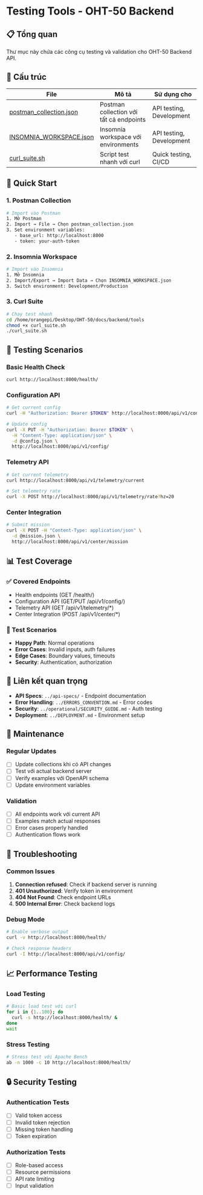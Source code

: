 # Testing Tools - OHT-50 Backend

## 📋 Tổng quan
Thư mục này chứa các công cụ testing và validation cho OHT-50 Backend API.

## 📁 Cấu trúc

| File | Mô tả | Sử dụng cho |
|------|-------|-------------|
| [postman_collection.json](./postman_collection.json) | Postman collection với tất cả endpoints | API testing, Development |
| [INSOMNIA_WORKSPACE.json](./INSOMNIA_WORKSPACE.json) | Insomnia workspace với environments | API testing, Development |
| [curl_suite.sh](./curl_suite.sh) | Script test nhanh với curl | Quick testing, CI/CD |

## 🚀 Quick Start

### 1. Postman Collection
```bash
# Import vào Postman
1. Mở Postman
2. Import → File → Chọn postman_collection.json
3. Set environment variables:
   - base_url: http://localhost:8000
   - token: your-auth-token
```

### 2. Insomnia Workspace
```bash
# Import vào Insomnia
1. Mở Insomnia
2. Import/Export → Import Data → Chọn INSOMNIA_WORKSPACE.json
3. Switch environment: Development/Production
```

### 3. Curl Suite
```bash
# Chạy test nhanh
cd /home/orangepi/Desktop/OHT-50/docs/backend/tools
chmod +x curl_suite.sh
./curl_suite.sh
```

## 🧪 Testing Scenarios

### Basic Health Check
```bash
curl http://localhost:8000/health/
```

### Configuration API
```bash
# Get current config
curl -H "Authorization: Bearer $TOKEN" http://localhost:8000/api/v1/config/

# Update config
curl -X PUT -H "Authorization: Bearer $TOKEN" \
  -H "Content-Type: application/json" \
  -d @config.json \
  http://localhost:8000/api/v1/config/
```

### Telemetry API
```bash
# Get current telemetry
curl http://localhost:8000/api/v1/telemetry/current

# Set telemetry rate
curl -X POST http://localhost:8000/api/v1/telemetry/rate?hz=20
```

### Center Integration
```bash
# Submit mission
curl -X POST -H "Content-Type: application/json" \
  -d @mission.json \
  http://localhost:8000/api/v1/center/mission
```

## 📊 Test Coverage

### ✅ Covered Endpoints
- Health endpoints (GET /health/)
- Configuration API (GET/PUT /api/v1/config/)
- Telemetry API (GET /api/v1/telemetry/*)
- Center Integration (POST /api/v1/center/*)

### 🔄 Test Scenarios
- **Happy Path**: Normal operations
- **Error Cases**: Invalid inputs, auth failures
- **Edge Cases**: Boundary values, timeouts
- **Security**: Authentication, authorization

## 🔗 Liên kết quan trọng

- **API Specs**: `../api-specs/` - Endpoint documentation
- **Error Handling**: `../ERRORS_CONVENTION.md` - Error codes
- **Security**: `../operational/SECURITY_GUIDE.md` - Auth testing
- **Deployment**: `../DEPLOYMENT.md` - Environment setup

## 📝 Maintenance

### Regular Updates
- [ ] Update collections khi có API changes
- [ ] Test với actual backend server
- [ ] Verify examples với OpenAPI schema
- [ ] Update environment variables

### Validation
- [ ] All endpoints work với current API
- [ ] Examples match actual responses
- [ ] Error cases properly handled
- [ ] Authentication flows work

## 🚨 Troubleshooting

### Common Issues
1. **Connection refused**: Check if backend server is running
2. **401 Unauthorized**: Verify token in environment
3. **404 Not Found**: Check endpoint URLs
4. **500 Internal Error**: Check backend logs

### Debug Mode
```bash
# Enable verbose output
curl -v http://localhost:8000/health/

# Check response headers
curl -I http://localhost:8000/api/v1/config/
```

## 📈 Performance Testing

### Load Testing
```bash
# Basic load test với curl
for i in {1..100}; do
  curl -s http://localhost:8000/health/ &
done
wait
```

### Stress Testing
```bash
# Stress test với Apache Bench
ab -n 1000 -c 10 http://localhost:8000/health/
```

## 🔒 Security Testing

### Authentication Tests
- [ ] Valid token access
- [ ] Invalid token rejection
- [ ] Missing token handling
- [ ] Token expiration

### Authorization Tests
- [ ] Role-based access
- [ ] Resource permissions
- [ ] API rate limiting
- [ ] Input validation
